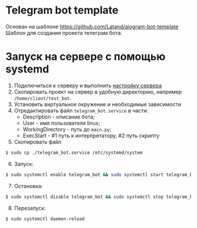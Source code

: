 # Telegram bot template

Основан на шаблоне <https://github.com/Latand/aiogram-bot-template>
Шаблон для создания проекта телеграм бота.


# Запуск на сервере с помощью systemd

1. Подключиться к серверу и выполнить [настройку сервера](https://github.com/abanshikov/server_settings)
2. Скопировать проект на сервер в удобную директорию, например `/home/client/test_bot`. 
3. Установить виртуальное окружение и необходимые зависимости
4. Отредактировать файл `telegram_bot.service` в части:
     - Description - описание бота;
     - User - имя пользователя linux;
     - WorkingDirectory - путь до `main.py`;
     - ExecStart - #1 путь к интерпретатору, #2 путь скрипту
5. Скопировать файл
```bash
$ sudo cp ./telegram_bot.service /etc/systemd/system
```
6. Запуск:
```bash
$ sudo systemctl enable telegram_bot && sudo systemctl start telegram_bot && sudo systemctl status telegram_bot
```
7. Остановка:
 ```bash
$ sudo systemctl disable telegram_bot && sudo systemctl stop telegram_bot && sudo systemctl status telegram_bot
``` 
8. Перезапуск:
```bash
$ sudo systemctl daemon-reload
``` 